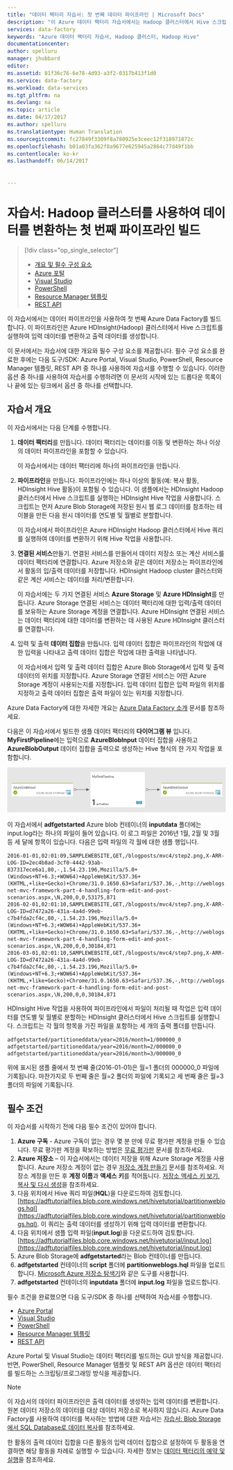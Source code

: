 ```yaml
---
title: "데이터 팩터리 자습서: 첫 번째 데이터 파이프라인 | Microsoft Docs"
description: "이 Azure 데이터 팩터리 자습서에서는 Hadoop 클러스터에서 Hive 스크립트를 사용하여 데이터를 처리하는 데이터 팩터리를 만들고 예약하는 방법을 보여 줍니다."
services: data-factory
keywords: "Azure 데이터 팩터리 자습서, Hadoop 클러스터, Hadoop Hive"
documentationcenter: 
author: spelluru
manager: jhubbard
editor: 
ms.assetid: 81f36c76-6e78-4d93-a3f2-0317b413f1d0
ms.service: data-factory
ms.workload: data-services
ms.tgt_pltfrm: na
ms.devlang: na
ms.topic: article
ms.date: 04/17/2017
ms.author: spelluru
ms.translationtype: Human Translation
ms.sourcegitcommit: fc27849f3309f8a780925e3ceec12f318971872c
ms.openlocfilehash: b01a03fa362f8a9677e625945a2864c77d49f1bb
ms.contentlocale: ko-kr
ms.lasthandoff: 06/14/2017


---
```

# <a name="tutorial-build-your-first-pipeline-to-transform-data-using-hadoop-cluster"></a>자습서: Hadoop 클러스터를 사용하여 데이터를 변환하는 첫 번째 파이프라인 빌드
> [!div class="op_single_selector"]
> * [개요 및 필수 구성 요소](data-factory-build-your-first-pipeline.md)
> * [Azure 포털](data-factory-build-your-first-pipeline-using-editor.md)
> * [Visual Studio](data-factory-build-your-first-pipeline-using-vs.md)
> * [PowerShell](data-factory-build-your-first-pipeline-using-powershell.md)
> * [Resource Manager 템플릿](data-factory-build-your-first-pipeline-using-arm.md)
> * [REST API](data-factory-build-your-first-pipeline-using-rest-api.md)

이 자습서에서는 데이터 파이프라인을 사용하여 첫 번째 Azure Data Factory를 빌드합니다. 이 파이프라인은 Azure HDInsight(Hadoop) 클러스터에서 Hive 스크립트를 실행하여 입력 데이터를 변환하고 출력 데이터를 생성합니다.  

이 문서에서는 자습서에 대한 개요와 필수 구성 요소를 제공합니다. 필수 구성 요소를 완료한 후에는 다음 도구/SDK: Azure Portal, Visual Studio, PowerShell, Resource Manager 템플릿, REST API 중 하나를 사용하여 자습서를 수행할 수 있습니다. 이러한 옵션 중 하나를 사용하여 자습서를 수행하려면 이 문서의 시작에 있는 드롭다운 목록이나 끝에 있는 링크에서 옵션 중 하나를 선택합니다.    

## <a name="tutorial-overview"></a>자습서 개요
이 자습서에서는 다음 단계를 수행합니다.

1. **데이터 팩터리**를 만듭니다. 데이터 팩터리는 데이터를 이동 및 변환하는 하나 이상의 데이터 파이프라인을 포함할 수 있습니다. 

    이 자습서에서는 데이터 팩터리에 하나의 파이프라인을 만듭니다. 
2. **파이프라인**을 만듭니다. 파이프라인에는 하나 이상의 활동(예: 복사 활동, HDInsight Hive 활동)이 포함될 수 있습니다. 이 샘플에서는 HDInsight Hadoop 클러스터에서 Hive 스크립트를 실행하는 HDInsight Hive 작업을 사용합니다. 스크립트는 먼저 Azure Blob Storage에 저장된 원시 웹 로그 데이터를 참조하는 테이블을 만든 다음 원시 데이터를 연도별 및 월별로 분할합니다.

    이 자습서에서 파이프라인은 Azure HDInsight Hadoop 클러스터에서 Hive 쿼리를 실행하여 데이터를 변환하기 위해 Hive 작업을 사용합니다. 
3. **연결된 서비스**만들기. 연결된 서비스를 만들어서 데이터 저장소 또는 계산 서비스를 데이터 팩터리에 연결합니다. Azure 저장소와 같은 데이터 저장소는 파이프라인에서 활동의 입/출력 데이터를 저장합니다. HDInsight Hadoop cluster 클러스터와 같은 계산 서비스는 데이터를 처리/변환합니다.

    이 자습서에는 두 가지 연결된 서비스 **Azure Storage** 및 **Azure HDInsight**를 만듭니다. Azure Storage 연결된 서비스는 데이터 팩터리에 대한 입력/출력 데이터를 보유하는 Azure Storage 계정을 연결합니다. Azure HDInsight 연결된 서비스는 데이터 팩터리에 대한 데이터를 변환하는 데 사용된 Azure HDInsight 클러스터를 연결합니다. 
3. 입력 및 출력 **데이터 집합**을 만듭니다. 입력 데이터 집합은 파이프라인의 작업에 대한 입력을 나타내고 출력 데이터 집합은 작업에 대한 출력을 나타냅니다.

    이 자습서에서 입력 및 출력 데이터 집합은 Azure Blob Storage에서 입력 및 출력 데이터의 위치를 지정합니다. Azure Storage 연결된 서비스는 어떤 Azure Storage 계정이 사용되는지를 지정합니다. 입력 데이터 집합은 입력 파일의 위치를 지정하고 출력 데이터 집합은 출력 파일이 있는 위치를 지정합니다. 


Azure Data Factory에 대한 자세한 개요는 [Azure Data Factory 소개](data-factory-introduction.md) 문서를 참조하세요.
  
다음은 이 자습서에서 빌드한 샘플 데이터 팩터리의 **다이어그램 뷰** 입니다. **MyFirstPipeline**에는 입력으로 **AzureBlobInput** 데이터 집합을 사용하고 **AzureBlobOutput** 데이터 집합을 출력으로 생성하는 Hive 형식의 한 가지 작업을 포함합니다. 

![데이터 팩터리 자습서에서 다이어그램 보기](media/data-factory-build-your-first-pipeline/data-factory-tutorial-diagram-view.png)


이 자습서에서 **adfgetstarted** Azure blob 컨테이너의 **inputdata** 폴더에는 input.log라는 하나의 파일이 들어 있습니다. 이 로그 파일은 2016년 1월, 2월 및 3월 등 세 달에 항목이 있습니다. 다음은 입력 파일의 각 월에 대한 샘플 행입니다. 

```
2016-01-01,02:01:09,SAMPLEWEBSITE,GET,/blogposts/mvc4/step2.png,X-ARR-LOG-ID=2ec4b8ad-3cf0-4442-93ab-837317ece6a1,80,-,1.54.23.196,Mozilla/5.0+(Windows+NT+6.3;+WOW64)+AppleWebKit/537.36+(KHTML,+like+Gecko)+Chrome/31.0.1650.63+Safari/537.36,-,http://weblogs.asp.net/sample/archive/2007/12/09/asp-net-mvc-framework-part-4-handling-form-edit-and-post-scenarios.aspx,\N,200,0,0,53175,871 
2016-02-01,02:01:10,SAMPLEWEBSITE,GET,/blogposts/mvc4/step7.png,X-ARR-LOG-ID=d7472a26-431a-4a4d-99eb-c7b4fda2cf4c,80,-,1.54.23.196,Mozilla/5.0+(Windows+NT+6.3;+WOW64)+AppleWebKit/537.36+(KHTML,+like+Gecko)+Chrome/31.0.1650.63+Safari/537.36,-,http://weblogs.asp.net/sample/archive/2007/12/09/asp-net-mvc-framework-part-4-handling-form-edit-and-post-scenarios.aspx,\N,200,0,0,30184,871
2016-03-01,02:01:10,SAMPLEWEBSITE,GET,/blogposts/mvc4/step7.png,X-ARR-LOG-ID=d7472a26-431a-4a4d-99eb-c7b4fda2cf4c,80,-,1.54.23.196,Mozilla/5.0+(Windows+NT+6.3;+WOW64)+AppleWebKit/537.36+(KHTML,+like+Gecko)+Chrome/31.0.1650.63+Safari/537.36,-,http://weblogs.asp.net/sample/archive/2007/12/09/asp-net-mvc-framework-part-4-handling-form-edit-and-post-scenarios.aspx,\N,200,0,0,30184,871
```

HDInsight Hive 작업을 사용하여 파이프라인에서 파일이 처리될 때 작업은 입력 데이터를 연도별 및 월별로 분할하는 HDInsight 클러스터에서 Hive 스크립트를 실행합니다. 스크립트는 각 월의 항목을 가진 파일을 포함하는 세 개의 출력 폴더를 만듭니다.  

```
adfgetstarted/partitioneddata/year=2016/month=1/000000_0
adfgetstarted/partitioneddata/year=2016/month=2/000000_0
adfgetstarted/partitioneddata/year=2016/month=3/000000_0
```

위에 표시된 샘플 줄에서 첫 번째 줄(2016-01-01)은 월=1 폴더의 000000_0 파일에 기록됩니다. 마찬가지로 두 번째 줄은 월=2 폴더의 파일에 기록되고 세 번째 줄은 월=3 폴더의 파일에 기록됩니다.  

## <a name="prerequisites"></a>필수 조건
이 자습서를 시작하기 전에 다음 필수 조건이 있어야 합니다.

1. **Azure 구독** - Azure 구독이 없는 경우 몇 분 만에 무료 평가판 계정을 만들 수 있습니다. 무료 평가판 계정을 확보하는 방법은 [무료 평가판](https://azure.microsoft.com/pricing/free-trial/) 문서를 참조하세요.
2. **Azure 저장소** – 이 자습서에서는 데이터 저장을 위해 Azure Storage 계정을 사용합니다. Azure 저장소 계정이 없는 경우 [저장소 계정 만들기](../storage/storage-create-storage-account.md#create-a-storage-account) 문서를 참조하세요. 저장소 계정을 만든 후 **계정 이름**과 **액세스 키**를 적어둡니다. [저장소 액세스 키 보기, 복사 및 다시 생성](../storage/storage-create-storage-account.md#view-and-copy-storage-access-keys)을 참조하세요.
3. 다음 위치에서 Hive 쿼리 파일(**HQL**)을 다운로드하여 검토합니다. [https://adftutorialfiles.blob.core.windows.net/hivetutorial/partitionweblogs.hql](https://adftutorialfiles.blob.core.windows.net/hivetutorial/partitionweblogs.hql). 이 쿼리는 출력 데이터를 생성하기 위해 입력 데이터를 변환합니다. 
4. 다음 위치에서 샘플 입력 파일(**input.log**)을 다운로드하여 검토합니다. [https://adftutorialfiles.blob.core.windows.net/hivetutorial/input.log](https://adftutorialfiles.blob.core.windows.net/hivetutorial/input.log)
5. Azure Blob Storage에 **adfgetstarted**라는 Blob 컨테이너를 만듭니다. 
6. **adfgetstarted** 컨테이너의 **script** 폴더에 **partitionweblogs.hql** 파일을 업로드합니다. [Microsoft Azure 저장소 탐색기](http://storageexplorer.com/)와 같은 도구를 사용합니다. 
7. **adfgetstarted** 컨테이너의 **inputdata** 폴더에 **input.log** 파일을 업로드합니다. 

필수 조건을 완료했으면 다음 도구/SDK 중 하나를 선택하여 자습서를 수행합니다. 

- [Azure Portal](data-factory-build-your-first-pipeline-using-editor.md)
- [Visual Studio](data-factory-build-your-first-pipeline-using-vs.md)
- [PowerShell](data-factory-build-your-first-pipeline-using-powershell.md)
- [Resource Manager 템플릿](data-factory-build-your-first-pipeline-using-arm.md)
- [REST API](data-factory-build-your-first-pipeline-using-rest-api.md)

Azure Portal 및 Visual Studio는 데이터 팩터리를 빌드하는 GUI 방식을 제공합니다. 반면, PowerShell, Resource Manager 템플릿 및 REST API 옵션은 데이터 팩터리를 빌드하는 스크립팅/프로그래밍 방식을 제공합니다.

> [!NOTE]
> 이 자습서의 데이터 파이프라인은 출력 데이터를 생성하는 입력 데이터를 변환합니다. 원본 데이터 저장소의 데이터를 대상 데이터 저장소로 복사하지 않습니다. Azure Data Factory를 사용하여 데이터를 복사하는 방법에 대한 자습서는 [자습서: Blob Storage에서 SQL Database로 데이터 복사](data-factory-copy-data-from-azure-blob-storage-to-sql-database.md)를 참조하세요.
> 
> 한 활동의 출력 데이터 집합을 다른 활동의 입력 데이터 집합으로 설정하여 두 활동을 연결하면 해당 활동을 차례로 실행할 수 있습니다. 자세한 정보는 [데이터 팩터리의 예약 및 실행](data-factory-scheduling-and-execution.md)을 참조하세요. 





  

